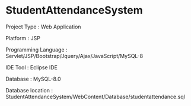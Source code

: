 # StudentAttendanceSystem

Project Type : Web Application

Platform : JSP

Programming Language : Servlet/JSP/Bootstrap/Jquery/Ajax/JavaScript/MySQL-8

IDE Tool : Eclipse IDE

Database : MySQL-8.0

Database location : StudentAttendanceSystem/WebContent/Database/studentattendance.sql
